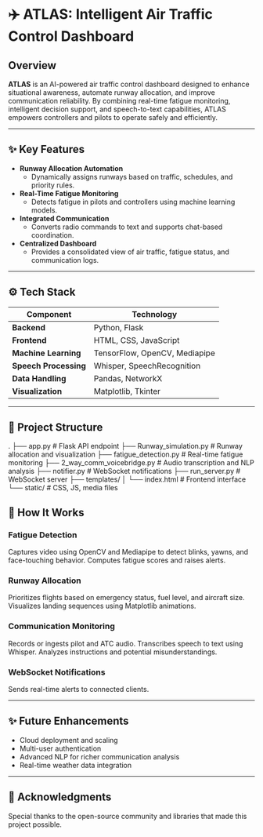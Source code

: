 # ✈️ ATLAS: Intelligent Air Traffic Control Dashboard

## Overview

**ATLAS** is an AI-powered air traffic control dashboard designed to enhance situational awareness, automate runway allocation, and improve communication reliability. By combining real-time fatigue monitoring, intelligent decision support, and speech-to-text capabilities, ATLAS empowers controllers and pilots to operate safely and efficiently.

---

## ✨ Key Features

- **Runway Allocation Automation**
  - Dynamically assigns runways based on traffic, schedules, and priority rules.
- **Real-Time Fatigue Monitoring**
  - Detects fatigue in pilots and controllers using machine learning models.
- **Integrated Communication**
  - Converts radio commands to text and supports chat-based coordination.
- **Centralized Dashboard**
  - Provides a consolidated view of air traffic, fatigue status, and communication logs.

---

## ⚙️ Tech Stack

| Component            | Technology                          |
|----------------------|-------------------------------------|
| **Backend**          | Python, Flask                      |
| **Frontend**         | HTML, CSS, JavaScript              |
| **Machine Learning** | TensorFlow, OpenCV, Mediapipe      |
| **Speech Processing**| Whisper, SpeechRecognition         |
| **Data Handling**    | Pandas, NetworkX                   |
| **Visualization**    | Matplotlib, Tkinter                |

---

## 📂 Project Structure

.
├── app.py # Flask API endpoint
├── Runway_simulation.py # Runway allocation and visualization
├── fatigue_detection.py # Real-time fatigue monitoring
├── 2_way_comm_voicebridge.py # Audio transcription and NLP analysis
├── notifier.py # WebSocket notifications
├── run_server.py # WebSocket server
├── templates/
│ └── index.html # Frontend interface
└── static/ # CSS, JS, media files

## 🧠 How It Works

### Fatigue Detection
Captures video using OpenCV and Mediapipe to detect blinks, yawns, and face-touching behavior. Computes fatigue scores and raises alerts.

### Runway Allocation
Prioritizes flights based on emergency status, fuel level, and aircraft size. Visualizes landing sequences using Matplotlib animations.

### Communication Monitoring
Records or ingests pilot and ATC audio. Transcribes speech to text using Whisper. Analyzes instructions and potential misunderstandings.

### WebSocket Notifications
Sends real-time alerts to connected clients.

---

## ✨ Future Enhancements

- Cloud deployment and scaling
- Multi-user authentication
- Advanced NLP for richer communication analysis
- Real-time weather data integration

---

## 🙏 Acknowledgments

Special thanks to the open-source community and libraries that made this project possible.
